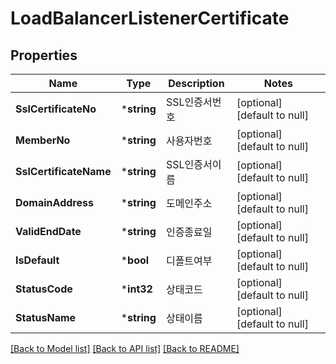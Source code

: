 # LoadBalancerListenerCertificate

## Properties
Name | Type | Description | Notes
------------ | ------------- | ------------- | -------------
**SslCertificateNo** | ***string** | SSL인증서번호 | [optional] [default to null]
**MemberNo** | ***string** | 사용자번호 | [optional] [default to null]
**SslCertificateName** | ***string** | SSL인증서이름 | [optional] [default to null]
**DomainAddress** | ***string** | 도메인주소 | [optional] [default to null]
**ValidEndDate** | ***string** | 인증종료일 | [optional] [default to null]
**IsDefault** | ***bool** | 디폴트여부 | [optional] [default to null]
**StatusCode** | ***int32** | 상태코드 | [optional] [default to null]
**StatusName** | ***string** | 상태이름 | [optional] [default to null]

[[Back to Model list]](../README.md#documentation-for-models) [[Back to API list]](../README.md#documentation-for-api-endpoints) [[Back to README]](../README.md)


